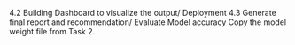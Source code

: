 4.2 Building Dashboard to visualize the output/ Deployment
4.3 Generate final report and recommendation/ Evaluate Model accuracy
Copy the model weight file from Task 2.
